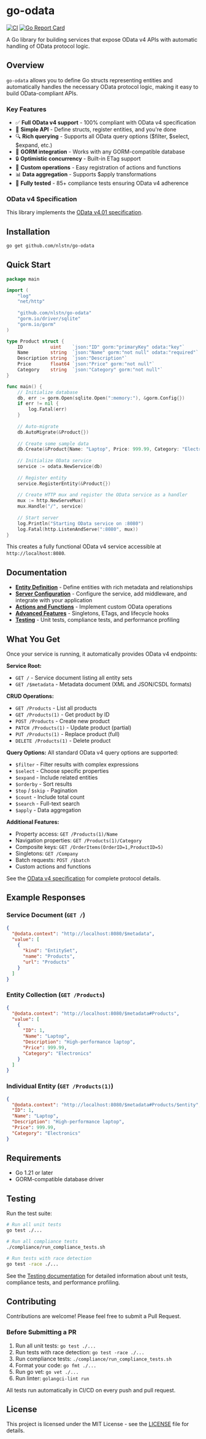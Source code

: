 # go-odata

[![CI](https://github.com/NLstn/go-odata/actions/workflows/ci.yml/badge.svg)](https://github.com/NLstn/go-odata/actions/workflows/ci.yml)
[![Go Report Card](https://goreportcard.com/badge/github.com/nlstn/go-odata)](https://goreportcard.com/report/github.com/nlstn/go-odata)

A Go library for building services that expose OData v4 APIs with automatic handling of OData protocol logic.

## Overview

`go-odata` allows you to define Go structs representing entities and automatically handles the necessary OData protocol logic, making it easy to build OData-compliant APIs.

### Key Features

- ✅ **Full OData v4 support** - 100% compliant with OData v4 specification
- 🚀 **Simple API** - Define structs, register entities, and you're done
- 🔍 **Rich querying** - Supports all OData query options ($filter, $select, $expand, etc.)
- 💾 **GORM integration** - Works with any GORM-compatible database
- 🔒 **Optimistic concurrency** - Built-in ETag support
- 🎯 **Custom operations** - Easy registration of actions and functions
- 📊 **Data aggregation** - Supports $apply transformations
- 🧪 **Fully tested** - 85+ compliance tests ensuring OData v4 adherence

### OData v4 Specification

This library implements the [OData v4.01 specification](https://docs.oasis-open.org/odata/odata/v4.01/odata-v4.01-part1-protocol.html).

## Installation

```bash
go get github.com/nlstn/go-odata
```

## Quick Start

```go
package main

import (
    "log"
    "net/http"
    
    "github.com/nlstn/go-odata"
    "gorm.io/driver/sqlite"
    "gorm.io/gorm"
)

type Product struct {
    ID          uint    `json:"ID" gorm:"primaryKey" odata:"key"`
    Name        string  `json:"Name" gorm:"not null" odata:"required"`
    Description string  `json:"Description"`
    Price       float64 `json:"Price" gorm:"not null"`
    Category    string  `json:"Category" gorm:"not null"`
}

func main() {
    // Initialize database
    db, err := gorm.Open(sqlite.Open(":memory:"), &gorm.Config{})
    if err != nil {
        log.Fatal(err)
    }
    
    // Auto-migrate
    db.AutoMigrate(&Product{})
    
    // Create some sample data
    db.Create(&Product{Name: "Laptop", Price: 999.99, Category: "Electronics"})
    
    // Initialize OData service
    service := odata.NewService(db)
    
    // Register entity
    service.RegisterEntity(&Product{})
    
    // Create HTTP mux and register the OData service as a handler
    mux := http.NewServeMux()
    mux.Handle("/", service)
    
    // Start server
    log.Println("Starting OData service on :8080")
    log.Fatal(http.ListenAndServe(":8080", mux))
}
```

This creates a fully functional OData v4 service accessible at `http://localhost:8080`.

## Documentation

- **[Entity Definition](documentation/entities.md)** - Define entities with rich metadata and relationships
- **[Server Configuration](documentation/server-configuration.md)** - Configure the service, add middleware, and integrate with your application
- **[Actions and Functions](documentation/actions-and-functions.md)** - Implement custom OData operations
- **[Advanced Features](documentation/advanced-features.md)** - Singletons, ETags, and lifecycle hooks
- **[Testing](documentation/testing.md)** - Unit tests, compliance tests, and performance profiling

## What You Get

Once your service is running, it automatically provides OData v4 endpoints:

**Service Root:**
- `GET /` - Service document listing all entity sets
- `GET /$metadata` - Metadata document (XML and JSON/CSDL formats)

**CRUD Operations:**
- `GET /Products` - List all products
- `GET /Products(1)` - Get product by ID
- `POST /Products` - Create new product
- `PATCH /Products(1)` - Update product (partial)
- `PUT /Products(1)` - Replace product (full)
- `DELETE /Products(1)` - Delete product

**Query Options:**
All standard OData v4 query options are supported:
- `$filter` - Filter results with complex expressions
- `$select` - Choose specific properties
- `$expand` - Include related entities
- `$orderby` - Sort results
- `$top` / `$skip` - Pagination
- `$count` - Include total count
- `$search` - Full-text search
- `$apply` - Data aggregation

**Additional Features:**
- Property access: `GET /Products(1)/Name`
- Navigation properties: `GET /Products(1)/Category`
- Composite keys: `GET /OrderItems(OrderID=1,ProductID=5)`
- Singletons: `GET /Company`
- Batch requests: `POST /$batch`
- Custom actions and functions

See the [OData v4 specification](https://docs.oasis-open.org/odata/odata/v4.01/odata-v4.01-part1-protocol.html) for complete protocol details.

## Example Responses

### Service Document (`GET /`)
```json
{
  "@odata.context": "http://localhost:8080/$metadata",
  "value": [
    {
      "kind": "EntitySet",
      "name": "Products", 
      "url": "Products"
    }
  ]
}
```

### Entity Collection (`GET /Products`)
```json
{
  "@odata.context": "http://localhost:8080/$metadata#Products",
  "value": [
    {
      "ID": 1,
      "Name": "Laptop",
      "Description": "High-performance laptop",
      "Price": 999.99,
      "Category": "Electronics"
    }
  ]
}
```

### Individual Entity (`GET /Products(1)`)
```json
{
  "@odata.context": "http://localhost:8080/$metadata#Products/$entity",
  "ID": 1,
  "Name": "Laptop", 
  "Description": "High-performance laptop",
  "Price": 999.99,
  "Category": "Electronics"
}
```

## Requirements

- Go 1.21 or later
- GORM-compatible database driver

## Testing

Run the test suite:

```bash
# Run all unit tests
go test ./...

# Run all compliance tests
./compliance/run_compliance_tests.sh

# Run tests with race detection
go test -race ./...
```

See the [Testing documentation](documentation/testing.md) for detailed information about unit tests, compliance tests, and performance profiling.

## Contributing

Contributions are welcome! Please feel free to submit a Pull Request.

### Before Submitting a PR

1. Run all unit tests: `go test ./...`
2. Run tests with race detection: `go test -race ./...`
3. Run compliance tests: `./compliance/run_compliance_tests.sh`
4. Format your code: `go fmt ./...`
5. Run go vet: `go vet ./...`
6. Run linter: `golangci-lint run`

All tests run automatically in CI/CD on every push and pull request.

## License

This project is licensed under the MIT License - see the [LICENSE](LICENSE) file for details.
